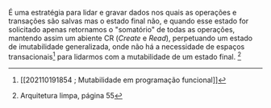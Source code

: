 É uma estratégia para lidar e gravar dados nos quais as operações e transações são salvas mas o estado final não, e quando esse estado for solicitado apenas retornamos o "somatório" de todas as operações, mantendo assim um abiente CR (*Create* e *Read*), perpetuando um estado de imutabilidade generalizada, onde não há a necessidade de espaços transacionais[^1] para lidarmos com a mutabilidade de um estado final. [^2]  

[^1]: [[202110191854 ; Mutabilidade em programação funcional]]  
[^2]:  Arquitetura limpa, página 55  